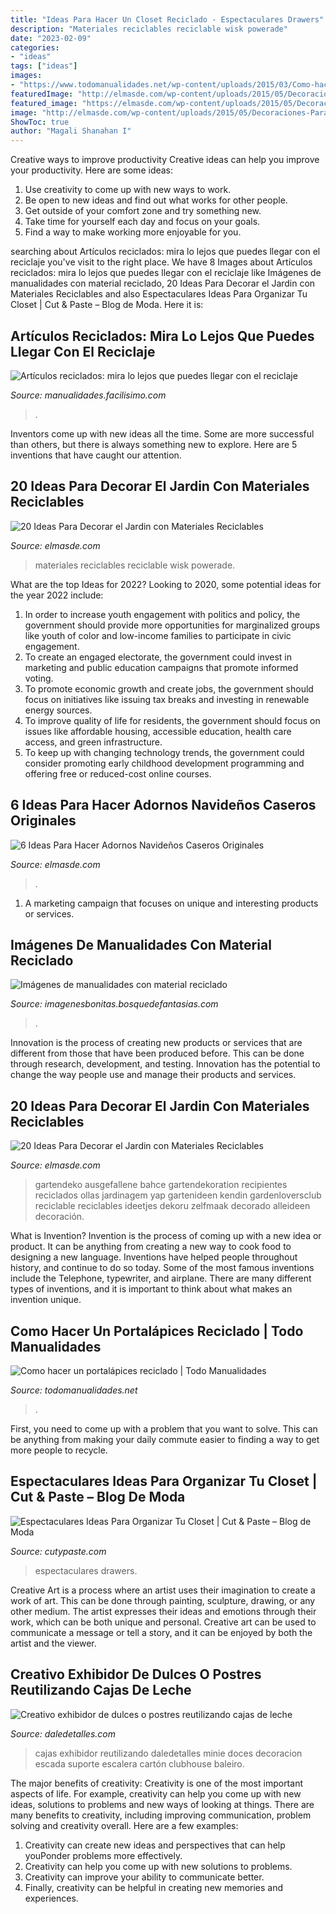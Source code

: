 ```yaml
---
title: "Ideas Para Hacer Un Closet Reciclado - Espectaculares Drawers"
description: "Materiales reciclables reciclable wisk powerade"
date: "2023-02-09"
categories:
- "ideas"
tags: ["ideas"]
images:
- "https://www.todomanualidades.net/wp-content/uploads/2015/03/Como-hacer-un-porta-lápices-introd.jpg"
featuredImage: "http://elmasde.com/wp-content/uploads/2015/05/Decoraciones-Para-el-Jardin-con-Materiales-Reciclable-11.jpg"
featured_image: "https://elmasde.com/wp-content/uploads/2015/05/Decoraciones-Para-el-Jardin-con-Materiales-Reciclable-4.jpg"
image: "http://elmasde.com/wp-content/uploads/2015/05/Decoraciones-Para-el-Jardin-con-Materiales-Reciclable-11.jpg"
ShowToc: true
author: "Magali Shanahan I"
---
```



Creative ways to improve productivity
Creative ideas can help you improve your productivity. Here are some ideas: 
1. Use creativity to come up with new ways to work.
2. Be open to new ideas and find out what works for other people. 
3. Get outside of your comfort zone and try something new. 
4. Take time for yourself each day and focus on your goals. 
5. Find a way to make working more enjoyable for you.

	

		
searching about Artículos reciclados: mira lo lejos que puedes llegar con el reciclaje you've visit to the right place. We have 8 Images about Artículos reciclados: mira lo lejos que puedes llegar con el reciclaje like Imágenes de manualidades con material reciclado, 20 Ideas Para Decorar el Jardin con Materiales Reciclables and also Espectaculares Ideas Para Organizar Tu Closet | Cut &amp; Paste – Blog de Moda. Here it is:
		
    
## Artículos Reciclados: Mira Lo Lejos Que Puedes Llegar Con El Reciclaje

<img loading=lazy src="https://estag.fimagenes.com/img/4/1/p/t/b/1ptb_900.jpg" onerror="this.onerror=null;this.src='https://tse1.mm.bing.net/th?id=OIP.Ry06MEMMMvT9NHnVWcLmQwHaFj&amp;pid=15.1';" alt="Artículos reciclados: mira lo lejos que puedes llegar con el reciclaje">

_Source: manualidades.facilisimo.com_

>. 

	

Inventors come up with new ideas all the time. Some are more successful than others, but there is always something new to explore. Here are 5 inventions that have caught our attention.

    
## 20 Ideas Para Decorar El Jardin Con Materiales Reciclables

<img loading=lazy src="http://elmasde.com/wp-content/uploads/2015/05/Decoraciones-Para-el-Jardin-con-Materiales-Reciclable-11.jpg" onerror="this.onerror=null;this.src='https://tse2.mm.bing.net/th?id=OIP.mvgJv9b4cVeoL0Or4fGifwHaJ4&amp;pid=15.1';" alt="20 Ideas Para Decorar el Jardin con Materiales Reciclables">

_Source: elmasde.com_

>materiales reciclables reciclable wisk powerade. 

	

What are the top Ideas for 2022?
Looking to 2020, some potential ideas for the year 2022 include: 
1) In order to increase youth engagement with politics and policy, the government should provide more opportunities for marginalized groups like youth of color and low-income families to participate in civic engagement. 
2) To create an engaged electorate, the government could invest in marketing and public education campaigns that promote informed voting. 
3) To promote economic growth and create jobs, the government should focus on initiatives like issuing tax breaks and investing in renewable energy sources. 
4) To improve quality of life for residents, the government should focus on issues like affordable housing, accessible education, health care access, and green infrastructure. 
5) To keep up with changing technology trends, the government could consider promoting early childhood development programming and offering free or reduced-cost online courses.

    
## 6 Ideas Para Hacer Adornos Navideños Caseros Originales

<img loading=lazy src="http://elmasde.com/wp-content/uploads/2015/10/6-Ideas-Para-Hacer-Adornos-Navideños-Caseros-Originales4.jpg" onerror="this.onerror=null;this.src='https://tse3.mm.bing.net/th?id=OIP.gTP0TzmBZculrmzm1gvH5AHaE7&amp;pid=15.1';" alt="6 Ideas Para Hacer Adornos Navideños Caseros Originales">

_Source: elmasde.com_

>. 

	

1. A marketing campaign that focuses on unique and interesting products or services.

    
## Imágenes De Manualidades Con Material Reciclado

<img loading=lazy src="https://imagenesbonitas.bosquedefantasias.com/wp-content/uploads/2021/05/ideas-material-reciclado-4.jpg" onerror="this.onerror=null;this.src='https://tse2.mm.bing.net/th?id=OIP.7wYK3NuMx4ETxCJJnIL1rAAAAA&amp;pid=15.1';" alt="Imágenes de manualidades con material reciclado">

_Source: imagenesbonitas.bosquedefantasias.com_

>. 

	

Innovation is the process of creating new products or services that are different from those that have been produced before. This can be done through research, development, and testing. Innovation has the potential to change the way people use and manage their products and services.

    
## 20 Ideas Para Decorar El Jardin Con Materiales Reciclables

<img loading=lazy src="https://elmasde.com/wp-content/uploads/2015/05/Decoraciones-Para-el-Jardin-con-Materiales-Reciclable-4.jpg" onerror="this.onerror=null;this.src='https://tse2.mm.bing.net/th?id=OIP.wbafa4KaL04BSg7q8qJERAHaFj&amp;pid=15.1';" alt="20 Ideas Para Decorar el Jardin con Materiales Reciclables">

_Source: elmasde.com_

>gartendeko ausgefallene bahce gartendekoration recipientes reciclados ollas jardinagem yap gartenideen kendin gardenloversclub reciclable reciclables ideetjes dekoru zelfmaak decorado alleideen decoración. 

	

What is Invention?
Invention is the process of coming up with a new idea or product. It can be anything from creating a new way to cook food to designing a new language. Inventions have helped people throughout history, and continue to do so today. Some of the most famous inventions include the Telephone, typewriter, and airplane. There are many different types of inventions, and it is important to think about what makes an invention unique.

    
## Como Hacer Un Portalápices Reciclado | Todo Manualidades

<img loading=lazy src="https://www.todomanualidades.net/wp-content/uploads/2015/03/Como-hacer-un-porta-lápices-introd.jpg" onerror="this.onerror=null;this.src='https://tse4.mm.bing.net/th?id=OIP.nhzTcBr6pOLlYPoByCggHgHaHa&amp;pid=15.1';" alt="Como hacer un portalápices reciclado | Todo Manualidades">

_Source: todomanualidades.net_

>. 

	

First, you need to come up with a problem that you want to solve. This can be anything from making your daily commute easier to finding a way to get more people to recycle.

    
## Espectaculares Ideas Para Organizar Tu Closet | Cut &amp; Paste – Blog De Moda

<img loading=lazy src="http://www.cutypaste.com/wp-content/uploads/2015/01/main.original.585x0-54.jpg" onerror="this.onerror=null;this.src='https://tse1.mm.bing.net/th?id=OIP.DbrfqjVGFA03YrZvf2GmcgHaJ5&amp;pid=15.1';" alt="Espectaculares Ideas Para Organizar Tu Closet | Cut &amp; Paste – Blog de Moda">

_Source: cutypaste.com_

>espectaculares drawers. 

	

Creative Art is a process where an artist uses their imagination to create a work of art. This can be done through painting, sculpture, drawing, or any other medium. The artist expresses their ideas and emotions through their work, which can be both unique and personal. Creative art can be used to communicate a message or tell a story, and it can be enjoyed by both the artist and the viewer.

    
## Creativo Exhibidor De Dulces O Postres Reutilizando Cajas De Leche

<img loading=lazy src="https://i1.wp.com/www.daledetalles.com/wp-content/uploads/2017/07/exhibidor-de-postres-o-dulces-con-cajas-de-leche15.jpg?resize=508%2C755" onerror="this.onerror=null;this.src='https://tse3.mm.bing.net/th?id=OIP.HcbEndDaA3YPrdK7xZM9pAHaLA&amp;pid=15.1';" alt="Creativo exhibidor de dulces o postres reutilizando cajas de leche">

_Source: daledetalles.com_

>cajas exhibidor reutilizando daledetalles minie doces decoracion escada suporte escalera cartón clubhouse baleiro. 

	

The major benefits of creativity:
Creativity is one of the most important aspects of life. For example, creativity can help you come up with new ideas, solutions to problems and new ways of looking at things. There are many benefits to creativity, including improving communication, problem solving and creativity overall. Here are a few examples:
1) Creativity can create new ideas and perspectives that can help youPonder problems more effectively.
2) Creativity can help you come up with new solutions to problems.
3) Creativity can improve your ability to communicate better.
4) Finally, creativity can be helpful in creating new memories and experiences.

